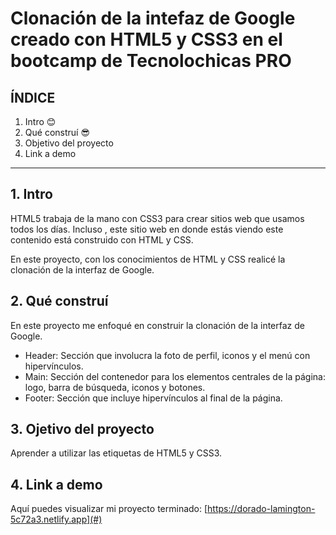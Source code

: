 # Clonación de la intefaz de Google creado con HTML5 y CSS3 en el bootcamp de Tecnolochicas PRO

## ÍNDICE

1. Intro 😊
2. Qué construí 😎
3. Objetivo del proyecto 
4. Link a demo

****
## 1. Intro
HTML5 trabaja de la mano con CSS3 para crear sitios web que usamos todos los días. Incluso , este sitio web en donde estás viendo este contenido está construido con HTML y CSS.

En este proyecto, con los conocimientos de HTML y CSS realicé la clonación de la interfaz de Google.

## 2. Qué construí
En este proyecto me enfoqué en construir la clonación de la interfaz de Google.

* Header: Sección que involucra la foto de perfil, iconos y el menú con hipervínculos.
* Main: Sección del contenedor para los elementos centrales de la página: logo, barra de búsqueda, iconos y botones.
* Footer: Sección que incluye hipervínculos al final de la página.

## 3. Ojetivo del proyecto
Aprender a utilizar las etiquetas de HTML5 y CSS3.

## 4. Link a demo
Aquí puedes visualizar mi proyecto terminado: [https://dorado-lamington-5c72a3.netlify.app](#)
